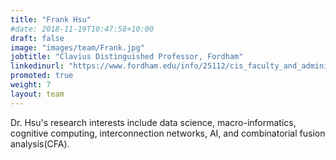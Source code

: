 ```yaml
---
title: "Frank Hsu"
#date: 2018-11-19T10:47:58+10:00
draft: false
image: "images/team/Frank.jpg"
jobtitle: "Clavius Distinguished Professor, Fordham"
linkedinurl: "https://www.fordham.edu/info/25112/cis_faculty_and_administration/7484/frank_hsu"
promoted: true
weight: 7
layout: team
---
```

Dr. Hsu's research interests include data science, macro-informatics, cognitive computing, interconnection networks, AI, and combinatorial fusion analysis(CFA).
